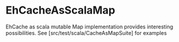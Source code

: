 EhCacheAsScalaMap
=================
EhCache as scala mutable Map implementation provides interesting possibilities. 
See [src/test/scala/CacheAsMapSuite] for examples


